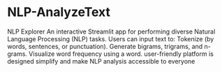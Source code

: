 # NLP-AnalyzeText
NLP Explorer An interactive Streamlit app for performing diverse Natural Language Processing (NLP) tasks. Users can input text to:  Tokenize (by words, sentences, or punctuation). Generate bigrams, trigrams, and n-grams. Visualize word frequency using a word. user-friendly platform is designed  simplify and make NLP analysis accessible to everyone
